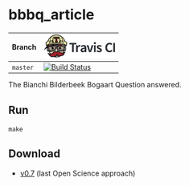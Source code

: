 # bbbq_article

Branch  |[![Travis CI logo](pics/TravisCI.png)](https://travis-ci.org)
--------|---------------------------------------------------------------------------------------------------------------------------------------------------
`master`|[![Build Status](https://travis-ci.org/richelbilderbeek/bbbq_article.svg?branch=master)](https://travis-ci.org/richelbilderbeek/bbbq_article)

The Bianchi  Bilderbeek Bogaart Question answered.

## Run

```
make
```


## Download 

 * [v0.7](http://richelbilderbeek.nl/bbbq_article_0_7.zip) (last Open Science approach)
